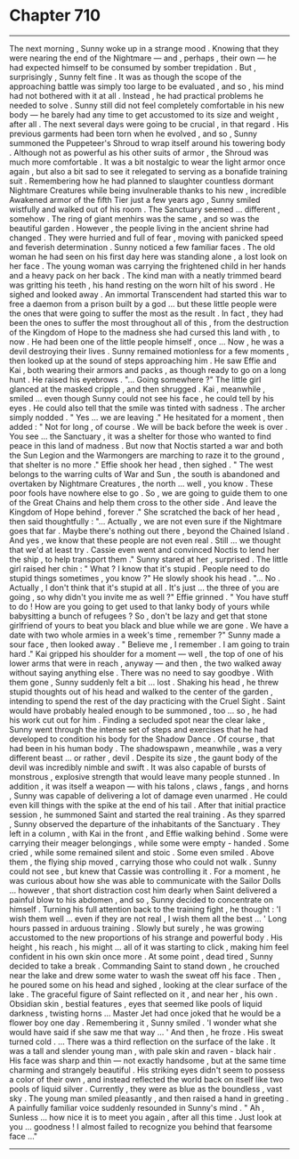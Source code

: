 
# Chapter 710


---

The next morning , Sunny woke up in a strange mood . Knowing that they were nearing the end of the Nightmare — and , perhaps , their own — he had expected himself to be consumed by somber trepidation . But , surprisingly , Sunny felt fine . It was as though the scope of the approaching battle was simply too large to be evaluated , and so , his mind had not bothered with it at all .
Instead , he had practical problems he needed to solve . Sunny still did not feel completely comfortable in his new body — he barely had any time to get accustomed to its size and weight , after all . The next several days were going to be crucial , in that regard .
His previous garments had been torn when he evolved , and so , Sunny summoned the Puppeteer's Shroud to wrap itself around his towering body . Although not as powerful as his other suits of armor , the Shroud was much more comfortable . It was a bit nostalgic to wear the light armor once again , but also a bit sad to see it relegated to serving as a bonafide training suit .
Remembering how he had planned to slaughter countless dormant Nightmare Creatures while being invulnerable thanks to his new , incredible Awakened armor of the fifth Tier just a few years ago , Sunny smiled wistfully and walked out of his room .
The Sanctuary seemed … different , somehow .
The ring of giant menhirs was the same , and so was the beautiful garden . However , the people living in the ancient shrine had changed . They were hurried and full of fear , moving with panicked speed and feverish determination .
Sunny noticed a few familiar faces . The old woman he had seen on his first day here was standing alone , a lost look on her face . The young woman was carrying the frightened child in her hands and a heavy pack on her back . The kind man with a neatly trimmed beard was gritting his teeth , his hand resting on the worn hilt of his sword .
He sighed and looked away .
An immortal Transcendent had started this war to free a daemon from a prison built by a god … but these little people were the ones that were going to suffer the most as the result . In fact , they had been the ones to suffer the most throughout all of this , from the destruction of the Kingdom of Hope to the madness she had cursed this land with , to now .
He had been one of the little people himself , once ...
Now , he was a devil destroying their lives .
Sunny remained motionless for a few moments , then looked up at the sound of steps approaching him . He saw Effie and Kai , both wearing their armors and packs , as though ready to go on a long hunt .
He raised his eyebrows .
"... Going somewhere ?"
The little girl glanced at the masked cripple , and then shrugged . Kai , meanwhile , smiled … even though Sunny could not see his face , he could tell by his eyes .
He could also tell that the smile was tinted with sadness .
The archer simply nodded .
" Yes ... we are leaving ."
He hesitated for a moment , then added :
" Not for long , of course . We will be back before the week is over . You see ... the Sanctuary , it was a shelter for those who wanted to find peace in this land of madness . But now that Noctis started a war and both the Sun Legion and the Warmongers are marching to raze it to the ground , that shelter is no more ."
Effie shook her head , then sighed .
" The west belongs to the warring cults of War and Sun , the south is abandoned and overtaken by Nightmare Creatures , the north … well , you know . These poor fools have nowhere else to go . So , we are going to guide them to one of the Great Chains and help them cross to the other side . And leave the Kingdom of Hope behind , forever ."
She scratched the back of her head , then said thoughtfully :
"... Actually , we are not even sure if the Nightmare goes that far . Maybe there's nothing out there , beyond the Chained Island . And yes , we know that these people are not even real . Still … we thought that we'd at least try . Cassie even went and convinced Noctis to lend her the ship , to help transport them ."
Sunny stared at her , surprised . The little girl raised her chin :
" What ? I know that it's stupid . People need to do stupid things sometimes , you know ?"
He slowly shook his head .
"... No . Actually , I don't think that it's stupid at all . It's just … the three of you are going , so why didn't you invite me as well ?"
Effie grinned .
" You have stuff to do ! How are you going to get used to that lanky body of yours while babysitting a bunch of refugees ? So , don't be lazy and get that stone girlfriend of yours to beat you black and blue while we are gone . We have a date with two whole armies in a week's time , remember ?"
Sunny made a sour face , then looked away .
" Believe me , I remember . I am going to train hard ."
Kai gripped his shoulder for a moment — well , the top of one of his lower arms that were in reach , anyway — and then , the two walked away without saying anything else . There was no need to say goodbye .
With them gone , Sunny suddenly felt a bit … lost .
Shaking his head , he threw stupid thoughts out of his head and walked to the center of the garden , intending to spend the rest of the day practicing with the Cruel Sight . Saint would have probably healed enough to be summoned , too … so , he had his work cut out for him .
Finding a secluded spot near the clear lake , Sunny went through the intense set of steps and exercises that he had developed to condition his body for the Shadow Dance . Of course , that had been in his human body . The shadowspawn , meanwhile , was a very different beast … or rather , devil .
Despite its size , the gaunt body of the devil was incredibly nimble and swift . It was also capable of bursts of monstrous , explosive strength that would leave many people stunned . In addition , it was itself a weapon — with his talons , claws , fangs , and horns , Sunny was capable of delivering a lot of damage even unarmed .
He could even kill things with the spike at the end of his tail .
After that initial practice session , he summoned Saint and started the real training .
As they sparred , Sunny observed the departure of the inhabitants of the Sanctuary . They left in a column , with Kai in the front , and Effie walking behind . Some were carrying their meager belongings , while some were empty - handed . Some cried , while some remained silent and stoic .
Some even smiled .
Above them , the flying ship moved , carrying those who could not walk . Sunny could not see , but knew that Cassie was controlling it . For a moment , he was curious about how she was able to communicate with the Sailor Dolls … however , that short distraction cost him dearly when Saint delivered a painful blow to his abdomen , and so , Sunny decided to concentrate on himself .
Turning his full attention back to the training fight , he thought :
'I wish them well … even if they are not real , I wish them all the best … '
Long hours passed in arduous training . Slowly but surely , he was growing accustomed to the new proportions of his strange and powerful body . His height , his reach , his might … all of it was starting to click , making him feel confident in his own skin once more .
At some point , dead tired , Sunny decided to take a break . Commanding Saint to stand down , he crouched near the lake and drew some water to wash the sweat off his face . Then , he poured some on his head and sighed , looking at the clear surface of the lake .
The graceful figure of Saint reflected on it , and near her , his own . Obsidian skin , bestial features , eyes that seemed like pools of liquid darkness , twisting horns … Master Jet had once joked that he would be a flower boy one day . Remembering it , Sunny smiled .
'I wonder what she would have said if she saw me that way … '
And then , he froze .
His sweat turned cold .
... There was a third reflection on the surface of the lake .
It was a tall and slender young man , with pale skin and raven - black hair . His face was sharp and thin — not exactly handsome , but at the same time charming and strangely beautiful . His striking eyes didn't seem to possess a color of their own , and instead reflected the world back on itself like two pools of liquid silver .
Currently , they were as blue as the boundless , vast sky .
The young man smiled pleasantly , and then raised a hand in greeting .
A painfully familiar voice suddenly resounded in Sunny's mind .
" Ah , Sunless … how nice it is to meet you again , after all this time . Just look at you … goodness ! I almost failed to recognize you behind that fearsome face …"

---

